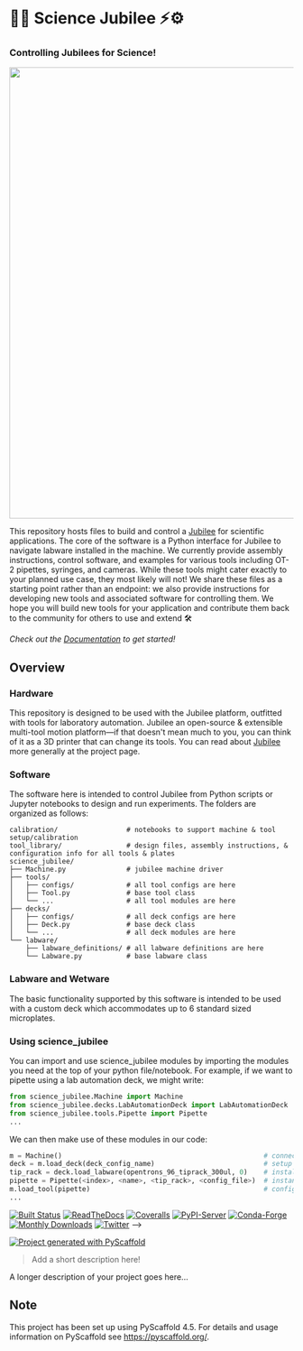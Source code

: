 # 🔬🧪 Science Jubilee ⚡⚙️
### Controlling Jubilees for Science!

<p align="center"><img src="./docs/images/pipetting.gif" width="800"/></p>

This repository hosts files to build and control a [Jubilee](https://jubilee3d.com/index.php?title=Main_Page) for scientific applications. The core of the software is a Python interface for Jubilee to navigate labware installed in the machine. We currently provide assembly instructions, control software, and examples for various tools including OT-2 pipettes, syringes, and cameras. While these tools might cater exactly to your planned use case, they most likely will not! We share these files as a starting point rather than an endpoint: we also provide instructions for developing new tools and associated software for controlling them. We hope you will build new tools for your application and contribute them back to the community for others to use and extend 🛠️

_Check out the [Documentation](https://machineagency.github.io/science_jubilee/) to get started!_


## Overview
### Hardware
This repository is designed to be used with the Jubilee platform, outfitted with tools for laboratory automation. Jubilee an open-source & extensible multi-tool motion platform—if that doesn't mean much to you, you can think of it as a 3D printer that can change its tools. You can read about [Jubilee](https://jubilee3d.com/index.php?title=Main_Page) more generally at the project page. 

### Software
The software here is intended to control Jubilee from Python scripts or Jupyter notebooks to design and run experiments. The folders are organized as follows:
```
calibration/                 # notebooks to support machine & tool setup/calibration
tool_library/                # design files, assembly instructions, & configuration info for all tools & plates
science_jubilee/
├── Machine.py               # jubilee machine driver
├── tools/
│   ├── configs/             # all tool configs are here
│   ├── Tool.py              # base tool class
│   └── ...                  # all tool modules are here
├── decks/
│   ├── configs/             # all deck configs are here
│   ├── Deck.py              # base deck class
│   └── ...                  # all deck modules are here
└── labware/
    ├── labware_definitions/ # all labware definitions are here
    └── Labware.py           # base labware class
```

### Labware and Wetware
The basic functionality supported by this software is intended to be used with a custom deck which accommodates up to 6 standard sized microplates. 

### Using science_jubilee
You can import and use science_jubilee modules by importing the modules you need at the top of your python file/notebook. For example, if we want to pipette using a lab automation deck, we might write:
```python
from science_jubilee.Machine import Machine                             # import machine driver
from science_jubilee.decks.LabAutomationDeck import LabAutomationDeck   # import lab automation deck module
from science_jubilee.tools.Pipette import Pipette                       # import pipette module
...                                                                     # you can import other decks/tools here, or make your own!
```
We can then make use of these modules in our code:
```python
m = Machine()                                                  # connect to your jubilee
deck = m.load_deck(deck_config_name)                           # setup your deck
tip_rack = deck.load_labware(opentrons_96_tiprack_300ul, 0)    # install an opentrons tip rack in slot 0 of the deck
pipette = Pipette(<index>, <name>, <tip_rack>, <config_file>)  # instantiate your pipette tool
m.load_tool(pipette)                                           # configure the pipette for use on the machine
...
```

[![Built Status](https://api.cirrus-ci.com/github/<USER>/science_jubilee.svg?branch=main)](https://cirrus-ci.com/github/<USER>/science_jubilee)
[![ReadTheDocs](https://readthedocs.org/projects/science_jubilee/badge/?version=latest)](https://science_jubilee.readthedocs.io/en/stable/)
[![Coveralls](https://img.shields.io/coveralls/github/<USER>/science_jubilee/main.svg)](https://coveralls.io/r/<USER>/science_jubilee)
[![PyPI-Server](https://img.shields.io/pypi/v/science_jubilee.svg)](https://pypi.org/project/science_jubilee/)
[![Conda-Forge](https://img.shields.io/conda/vn/conda-forge/science_jubilee.svg)](https://anaconda.org/conda-forge/science_jubilee)
[![Monthly Downloads](https://pepy.tech/badge/science_jubilee/month)](https://pepy.tech/project/science_jubilee)
[![Twitter](https://img.shields.io/twitter/url/http/shields.io.svg?style=social&label=Twitter)](https://twitter.com/science_jubilee)
-->

[![Project generated with PyScaffold](https://img.shields.io/badge/-PyScaffold-005CA0?logo=pyscaffold)](https://pyscaffold.org/)


> Add a short description here!

A longer description of your project goes here...


<!-- pyscaffold-notes -->

## Note

This project has been set up using PyScaffold 4.5. For details and usage
information on PyScaffold see https://pyscaffold.org/.
